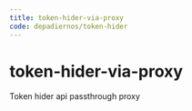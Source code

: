 ```yaml
---
title: token-hider-via-proxy
code: depadiernos/token-hider
---
```


# token-hider-via-proxy

Token hider api passthrough proxy
